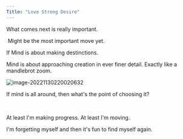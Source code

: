 ```yaml
---
Title: "Love Strong Desire"
---
```


What comes next is really important.

​	Might be the most important move yet. 

If Mind is about making destinctions.

Mind is about approaching creation in ever finer detail. Exactly like a mandlebrot zoom. 

![image-20221130220020632](../assets/images/image-20221130220020632.png)

If mind is all around, then what's the point of choosing it? 

<br>

At least I'm making progress. At least I'm moving. 

I'm forgetting myself and then it's fun to find myself again.
